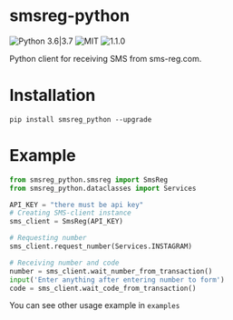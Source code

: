 # smsreg-python

![Python 3.6|3.7](https://img.shields.io/badge/python-3.6%20%7C%203.7-blue.svg) 
![MIT](https://img.shields.io/pypi/l/smsreg-python.svg) 
![1.1.0](https://img.shields.io/pypi/v/smsreg-python.svg) 

Python client for receiving SMS from sms-reg.com.

# Installation 

`pip install smsreg_python --upgrade`

# Example

```python
from smsreg_python.smsreg import SmsReg
from smsreg_python.dataclasses import Services

API_KEY = "there must be api key"
# Creating SMS-client instance
sms_client = SmsReg(API_KEY)

# Requesting number
sms_client.request_number(Services.INSTAGRAM)

# Receiving number and code
number = sms_client.wait_number_from_transaction()
input('Enter anything after entering number to form')
code = sms_client.wait_code_from_transaction()

```
You can see other usage example in `examples`

